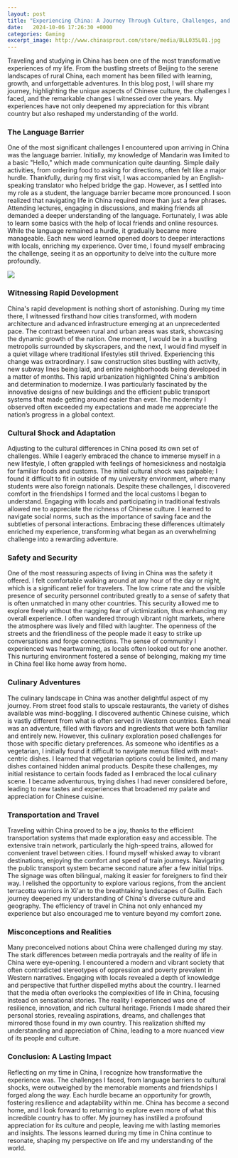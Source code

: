 ```yaml
---
layout: post
title: "Experiencing China: A Journey Through Culture, Challenges, and Change"
date:   2024-10-06 17:26:30 +0000
categories: Gaming
excerpt_image: http://www.chinasprout.com/store/media/BLL035L01.jpg
---
```


Traveling and studying in China has been one of the most transformative experiences of my life. From the bustling streets of Beijing to the serene landscapes of rural China, each moment has been filled with learning, growth, and unforgettable adventures. In this blog post, I will share my journey, highlighting the unique aspects of Chinese culture, the challenges I faced, and the remarkable changes I witnessed over the years. My experiences have not only deepened my appreciation for this vibrant country but also reshaped my understanding of the world.
### The Language Barrier
One of the most significant challenges I encountered upon arriving in China was the language barrier. Initially, my knowledge of Mandarin was limited to a basic "Hello," which made communication quite daunting. Simple daily activities, from ordering food to asking for directions, often felt like a major hurdle. Thankfully, during my first visit, I was accompanied by an English-speaking translator who helped bridge the gap. However, as I settled into my role as a student, the language barrier became more pronounced.
I soon realized that navigating life in China required more than just a few phrases. Attending lectures, engaging in discussions, and making friends all demanded a deeper understanding of the language. Fortunately, I was able to learn some basics with the help of local friends and online resources. While the language remained a hurdle, it gradually became more manageable. Each new word learned opened doors to deeper interactions with locals, enriching my experience. Over time, I found myself embracing the challenge, seeing it as an opportunity to delve into the culture more profoundly. 

![](http://www.chinasprout.com/store/media/BLL035L01.jpg)
### Witnessing Rapid Development
China's rapid development is nothing short of astonishing. During my time there, I witnessed firsthand how cities transformed, with modern architecture and advanced infrastructure emerging at an unprecedented pace. The contrast between rural and urban areas was stark, showcasing the dynamic growth of the nation. One moment, I would be in a bustling metropolis surrounded by skyscrapers, and the next, I would find myself in a quiet village where traditional lifestyles still thrived.
Experiencing this change was extraordinary. I saw construction sites bustling with activity, new subway lines being laid, and entire neighborhoods being developed in a matter of months. This rapid urbanization highlighted China's ambition and determination to modernize. I was particularly fascinated by the innovative designs of new buildings and the efficient public transport systems that made getting around easier than ever. The modernity I observed often exceeded my expectations and made me appreciate the nation’s progress in a global context. 
### Cultural Shock and Adaptation
Adjusting to the cultural differences in China posed its own set of challenges. While I eagerly embraced the chance to immerse myself in a new lifestyle, I often grappled with feelings of homesickness and nostalgia for familiar foods and customs. The initial cultural shock was palpable; I found it difficult to fit in outside of my university environment, where many students were also foreign nationals.
Despite these challenges, I discovered comfort in the friendships I formed and the local customs I began to understand. Engaging with locals and participating in traditional festivals allowed me to appreciate the richness of Chinese culture. I learned to navigate social norms, such as the importance of saving face and the subtleties of personal interactions. Embracing these differences ultimately enriched my experience, transforming what began as an overwhelming challenge into a rewarding adventure.
### Safety and Security
One of the most reassuring aspects of living in China was the safety it offered. I felt comfortable walking around at any hour of the day or night, which is a significant relief for travelers. The low crime rate and the visible presence of security personnel contributed greatly to a sense of safety that is often unmatched in many other countries. This security allowed me to explore freely without the nagging fear of victimization, thus enhancing my overall experience.
I often wandered through vibrant night markets, where the atmosphere was lively and filled with laughter. The openness of the streets and the friendliness of the people made it easy to strike up conversations and forge connections. The sense of community I experienced was heartwarming, as locals often looked out for one another. This nurturing environment fostered a sense of belonging, making my time in China feel like home away from home.
### Culinary Adventures
The culinary landscape in China was another delightful aspect of my journey. From street food stalls to upscale restaurants, the variety of dishes available was mind-boggling. I discovered authentic Chinese cuisine, which is vastly different from what is often served in Western countries. Each meal was an adventure, filled with flavors and ingredients that were both familiar and entirely new.
However, this culinary exploration posed challenges for those with specific dietary preferences. As someone who identifies as a vegetarian, I initially found it difficult to navigate menus filled with meat-centric dishes. I learned that vegetarian options could be limited, and many dishes contained hidden animal products. Despite these challenges, my initial resistance to certain foods faded as I embraced the local culinary scene. I became adventurous, trying dishes I had never considered before, leading to new tastes and experiences that broadened my palate and appreciation for Chinese cuisine.
### Transportation and Travel
Traveling within China proved to be a joy, thanks to the efficient transportation systems that made exploration easy and accessible. The extensive train network, particularly the high-speed trains, allowed for convenient travel between cities. I found myself whisked away to vibrant destinations, enjoying the comfort and speed of train journeys. 
Navigating the public transport system became second nature after a few initial trips. The signage was often bilingual, making it easier for foreigners to find their way. I relished the opportunity to explore various regions, from the ancient terracotta warriors in Xi'an to the breathtaking landscapes of Guilin. Each journey deepened my understanding of China's diverse culture and geography. The efficiency of travel in China not only enhanced my experience but also encouraged me to venture beyond my comfort zone.
### Misconceptions and Realities
Many preconceived notions about China were challenged during my stay. The stark differences between media portrayals and the reality of life in China were eye-opening. I encountered a modern and vibrant society that often contradicted stereotypes of oppression and poverty prevalent in Western narratives. Engaging with locals revealed a depth of knowledge and perspective that further dispelled myths about the country.
I learned that the media often overlooks the complexities of life in China, focusing instead on sensational stories. The reality I experienced was one of resilience, innovation, and rich cultural heritage. Friends I made shared their personal stories, revealing aspirations, dreams, and challenges that mirrored those found in my own country. This realization shifted my understanding and appreciation of China, leading to a more nuanced view of its people and culture.
### Conclusion: A Lasting Impact
Reflecting on my time in China, I recognize how transformative the experience was. The challenges I faced, from language barriers to cultural shocks, were outweighed by the memorable moments and friendships I forged along the way. Each hurdle became an opportunity for growth, fostering resilience and adaptability within me. 
China has become a second home, and I look forward to returning to explore even more of what this incredible country has to offer. My journey has instilled a profound appreciation for its culture and people, leaving me with lasting memories and insights. The lessons learned during my time in China continue to resonate, shaping my perspective on life and my understanding of the world.